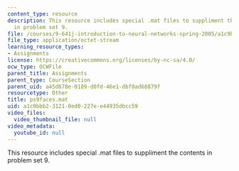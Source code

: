 ```yaml
---
content_type: resource
description: This resource includes special .mat files to suppliment the contents
  in problem set 9.
file: /courses/9-641j-introduction-to-neural-networks-spring-2005/a1c9bbb231210ed0227ee44935dbcc59_ps9faces.mat
file_type: application/octet-stream
learning_resource_types:
- Assignments
license: https://creativecommons.org/licenses/by-nc-sa/4.0/
ocw_type: OCWFile
parent_title: Assignments
parent_type: CourseSection
parent_uid: a45d878e-0189-d0fd-46e1-dbf8ad68879f
resourcetype: Other
title: ps9faces.mat
uid: a1c9bbb2-3121-0ed0-227e-e44935dbcc59
video_files:
  video_thumbnail_file: null
video_metadata:
  youtube_id: null
---
```

This resource includes special .mat files to suppliment the contents in problem set 9.